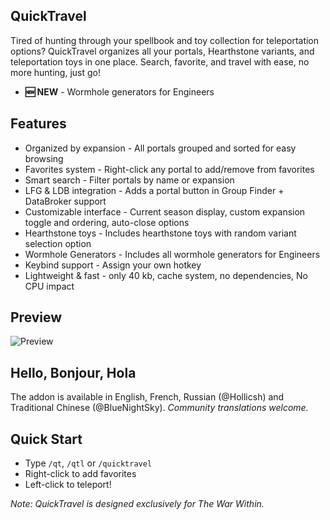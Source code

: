 ## QuickTravel
Tired of hunting through your spellbook and toy collection for teleportation options? QuickTravel organizes all your portals, Hearthstone variants, and teleportation toys in one place. Search, favorite, and travel with ease, no more hunting, just go!

- **🆕 NEW** - Wormhole generators for Engineers

## Features
- Organized by expansion - All portals grouped and sorted for easy browsing
- Favorites system - Right-click any portal to add/remove from favorites
- Smart search - Filter portals by name or expansion
- LFG & LDB integration - Adds a portal button in Group Finder + DataBroker support
- Customizable interface - Current season display, custom expansion toggle and ordering, auto-close options
- Hearthstone toys - Includes hearthstone toys with random variant selection option
- Wormhole Generators - Includes all wormhole generators for Engineers
- Keybind support - Assign your own hotkey
- Lightweight & fast - only 40 kb, cache system, no dependencies, No CPU impact

## Preview
![Preview](https://i.imgur.com/kmWICVw.jpeg)

## Hello, Bonjour, Hola
The addon is available in English, French, Russian (@Hollicsh) and Traditional Chinese (@BlueNightSky).
*Community translations welcome.*

## Quick Start
- Type `/qt`, `/qtl` or `/quicktravel`
- Right-click to add favorites
- Left-click to teleport!

*Note: QuickTravel is designed exclusively for The War Within.*